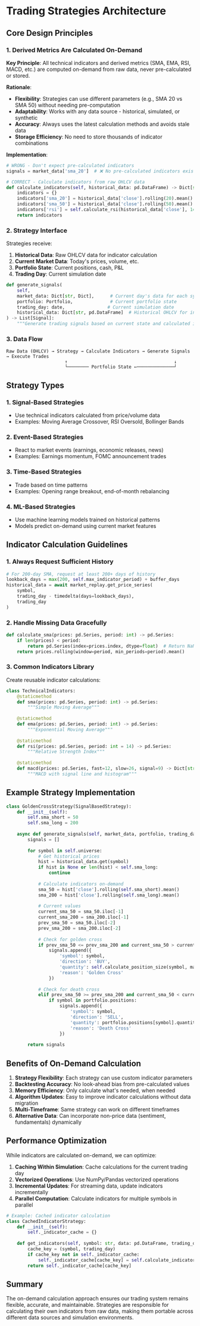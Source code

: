 # Trading Strategies Architecture

## Core Design Principles

### 1. Derived Metrics Are Calculated On-Demand

**Key Principle**: All technical indicators and derived metrics (SMA, EMA, RSI, MACD, etc.) are computed on-demand from raw data, never pre-calculated or stored.

**Rationale**:
- **Flexibility**: Strategies can use different parameters (e.g., SMA 20 vs SMA 50) without needing pre-computation
- **Adaptability**: Works with any data source - historical, simulated, or synthetic
- **Accuracy**: Always uses the latest calculation methods and avoids stale data
- **Storage Efficiency**: No need to store thousands of indicator combinations

**Implementation**:
```python
# WRONG - Don't expect pre-calculated indicators
signals = market_data['sma_20']  # ❌ No pre-calculated indicators exist

# CORRECT - Calculate indicators from raw OHLCV data
def calculate_indicators(self, historical_data: pd.DataFrame) -> Dict[str, pd.Series]:
    indicators = {}
    indicators['sma_20'] = historical_data['close'].rolling(20).mean()
    indicators['sma_50'] = historical_data['close'].rolling(50).mean()
    indicators['rsi'] = self.calculate_rsi(historical_data['close'], 14)
    return indicators
```

### 2. Strategy Interface

Strategies receive:
1. **Historical Data**: Raw OHLCV data for indicator calculation
2. **Current Market Data**: Today's prices, volume, etc.
3. **Portfolio State**: Current positions, cash, P&L
4. **Trading Day**: Current simulation date

```python
def generate_signals(
    self,
    market_data: Dict[str, Dict],      # Current day's data for each symbol
    portfolio: Portfolio,              # Current portfolio state
    trading_day: date,                # Current simulation date
    historical_data: Dict[str, pd.DataFrame]  # Historical OHLCV for indicators
) -> List[Signal]:
    """Generate trading signals based on current state and calculated indicators."""
```

### 3. Data Flow

```
Raw Data (OHLCV) → Strategy → Calculate Indicators → Generate Signals → Execute Trades
                      ↑                                        ↓
                      └──────── Portfolio State ←──────────────┘
```

## Strategy Types

### 1. Signal-Based Strategies
- Use technical indicators calculated from price/volume data
- Examples: Moving Average Crossover, RSI Oversold, Bollinger Bands

### 2. Event-Based Strategies
- React to market events (earnings, economic releases, news)
- Examples: Earnings momentum, FOMC announcement trades

### 3. Time-Based Strategies
- Trade based on time patterns
- Examples: Opening range breakout, end-of-month rebalancing

### 4. ML-Based Strategies
- Use machine learning models trained on historical patterns
- Models predict on-demand using current market features

## Indicator Calculation Guidelines

### 1. Always Request Sufficient History
```python
# For 200-day SMA, request at least 200+ days of history
lookback_days = max(200, self.max_indicator_period) + buffer_days
historical_data = await market_replay.get_price_series(
    symbol,
    trading_day - timedelta(days=lookback_days),
    trading_day
)
```

### 2. Handle Missing Data Gracefully
```python
def calculate_sma(prices: pd.Series, period: int) -> pd.Series:
    if len(prices) < period:
        return pd.Series(index=prices.index, dtype=float)  # Return NaN series
    return prices.rolling(window=period, min_periods=period).mean()
```

### 3. Common Indicators Library
Create reusable indicator calculations:
```python
class TechnicalIndicators:
    @staticmethod
    def sma(prices: pd.Series, period: int) -> pd.Series:
        """Simple Moving Average"""
        
    @staticmethod
    def ema(prices: pd.Series, period: int) -> pd.Series:
        """Exponential Moving Average"""
        
    @staticmethod
    def rsi(prices: pd.Series, period: int = 14) -> pd.Series:
        """Relative Strength Index"""
        
    @staticmethod
    def macd(prices: pd.Series, fast=12, slow=26, signal=9) -> Dict[str, pd.Series]:
        """MACD with signal line and histogram"""
```

## Example Strategy Implementation

```python
class GoldenCrossStrategy(SignalBasedStrategy):
    def __init__(self):
        self.sma_short = 50
        self.sma_long = 200
        
    async def generate_signals(self, market_data, portfolio, trading_day, historical_data):
        signals = []
        
        for symbol in self.universe:
            # Get historical prices
            hist = historical_data.get(symbol)
            if hist is None or len(hist) < self.sma_long:
                continue
                
            # Calculate indicators on-demand
            sma_50 = hist['close'].rolling(self.sma_short).mean()
            sma_200 = hist['close'].rolling(self.sma_long).mean()
            
            # Current values
            current_sma_50 = sma_50.iloc[-1]
            current_sma_200 = sma_200.iloc[-1]
            prev_sma_50 = sma_50.iloc[-2]
            prev_sma_200 = sma_200.iloc[-2]
            
            # Check for golden cross
            if prev_sma_50 <= prev_sma_200 and current_sma_50 > current_sma_200:
                signals.append({
                    'symbol': symbol,
                    'direction': 'BUY',
                    'quantity': self.calculate_position_size(symbol, market_data[symbol]['close']),
                    'reason': 'Golden Cross'
                })
                
            # Check for death cross
            elif prev_sma_50 >= prev_sma_200 and current_sma_50 < current_sma_200:
                if symbol in portfolio.positions:
                    signals.append({
                        'symbol': symbol,
                        'direction': 'SELL',
                        'quantity': portfolio.positions[symbol].quantity,
                        'reason': 'Death Cross'
                    })
                    
        return signals
```

## Benefits of On-Demand Calculation

1. **Strategy Flexibility**: Each strategy can use custom indicator parameters
2. **Backtesting Accuracy**: No look-ahead bias from pre-calculated values
3. **Memory Efficiency**: Only calculate what's needed, when needed
4. **Algorithm Updates**: Easy to improve indicator calculations without data migration
5. **Multi-Timeframe**: Same strategy can work on different timeframes
6. **Alternative Data**: Can incorporate non-price data (sentiment, fundamentals) dynamically

## Performance Optimization

While indicators are calculated on-demand, we can optimize:

1. **Caching Within Simulation**: Cache calculations for the current trading day
2. **Vectorized Operations**: Use NumPy/Pandas vectorized operations
3. **Incremental Updates**: For streaming data, update indicators incrementally
4. **Parallel Computation**: Calculate indicators for multiple symbols in parallel

```python
# Example: Cached indicator calculation
class CachedIndicatorStrategy:
    def __init__(self):
        self._indicator_cache = {}
        
    def get_indicators(self, symbol: str, data: pd.DataFrame, trading_day: date) -> Dict:
        cache_key = (symbol, trading_day)
        if cache_key not in self._indicator_cache:
            self._indicator_cache[cache_key] = self.calculate_indicators(data)
        return self._indicator_cache[cache_key]
```

## Summary

The on-demand calculation approach ensures our trading system remains flexible, accurate, and maintainable. Strategies are responsible for calculating their own indicators from raw data, making them portable across different data sources and simulation environments.